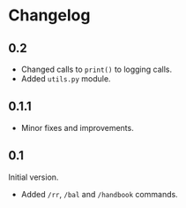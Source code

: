# Changelog

## 0.2

+ Changed calls to `print()` to logging calls.
+ Added `utils.py` module.

## 0.1.1

+ Minor fixes and improvements.

## 0.1

Initial version.
+ Added `/rr`, `/bal` and `/handbook` commands.
